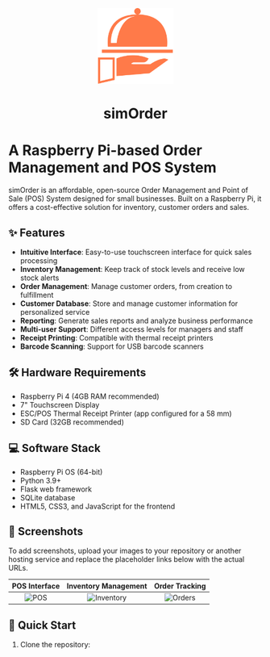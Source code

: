 <p align="center">
  <img src="static/img/simOrder_logo.png" alt="simOrder Logo" width="150" height="auto">
</p>
<h1 align="center">simOrder</h1>



# A Raspberry Pi-based Order Management and POS System

simOrder is an affordable, open-source Order Management and Point of Sale (POS) System designed for small businesses. Built on a Raspberry Pi, it offers a cost-effective solution for inventory, customer orders and sales.

## ✨ Features

- **Intuitive Interface**: Easy-to-use touchscreen interface for quick sales processing
- **Inventory Management**: Keep track of stock levels and receive low stock alerts
- **Order Management**: Manage customer orders, from creation to fulfillment
- **Customer Database**: Store and manage customer information for personalized service
- **Reporting**: Generate sales reports and analyze business performance
- **Multi-user Support**: Different access levels for managers and staff
- **Receipt Printing**: Compatible with thermal receipt printers
- **Barcode Scanning**: Support for USB barcode scanners

## 🛠️ Hardware Requirements

- Raspberry Pi 4 (4GB RAM recommended)
- 7" Touchscreen Display
- ESC/POS Thermal Receipt Printer (app configured for a 58 mm)
- SD Card (32GB recommended)

## 💻 Software Stack

- Raspberry Pi OS (64-bit)
- Python 3.9+
- Flask web framework
- SQLite database
- HTML5, CSS3, and JavaScript for the frontend

## 📸 Screenshots

To add screenshots, upload your images to your repository or another hosting service and replace the placeholder links below with the actual URLs.

| POS Interface | Inventory Management | Order Tracking |
|:-------------:|:--------------------:|:--------------:|
| ![POS](link-to-pos-image) | ![Inventory](link-to-inventory-image) | ![Orders](link-to-orders-image) |

## 🚀 Quick Start

1. Clone the repository:
